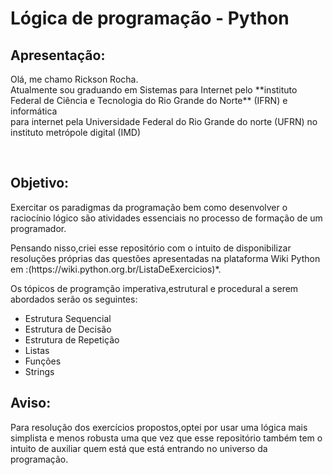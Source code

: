 # Lógica de programação - Python

## Apresentação: 

<p>Olá, me chamo Rickson Rocha.<br>
Atualmente sou graduando em Sistemas para Internet pelo **instituto Federal de Ciência e Tecnologia do Rio Grande do Norte** (IFRN) e informática <br>para internet pela Universidade Federal do Rio Grande do norte (UFRN) no instituto metrópole digital (IMD)</p>

<br>

## Objetivo: 

<p> Exercitar os  paradigmas da programação bem como desenvolver o raciocínio lógico são  atividades essenciais no processo de formação de um programador.<br>
</p> 

<p> Pensando nisso,criei esse repositório com o intuito de disponibilizar resoluções próprias das questões apresentadas na plataforma Wiki Python em :(https://wiki.python.org.br/ListaDeExercicios)*.</p>

<p> Os  tópicos de programção imperativa,estrutural e procedural a serem abordados serão os seguintes: </p>

<ul>
  <li>Estrutura Sequencial</li>
  <li>Estrutura de Decisão</li>
  <li>Estrutura de Repetição</li>
  <li>Listas</li>
  <li>Funções</li>
  <li>Strings</li>

</ul>

## Aviso:
<p>  Para resolução dos exercícios propostos,optei por usar uma lógica mais simplista e menos robusta uma que vez que esse repositório também tem o intuito de auxiliar quem está que está entrando no universo da programação.</p>



